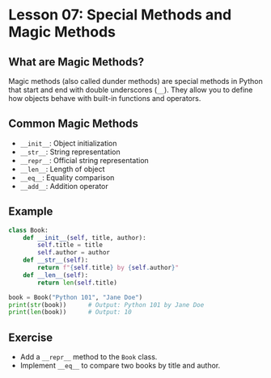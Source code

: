 # Lesson 07: Special Methods and Magic Methods

## What are Magic Methods?
Magic methods (also called dunder methods) are special methods in Python that start and end with double underscores (`__`). They allow you to define how objects behave with built-in functions and operators.

## Common Magic Methods
- `__init__`: Object initialization
- `__str__`: String representation
- `__repr__`: Official string representation
- `__len__`: Length of object
- `__eq__`: Equality comparison
- `__add__`: Addition operator

## Example
```python
class Book:
    def __init__(self, title, author):
        self.title = title
        self.author = author
    def __str__(self):
        return f"{self.title} by {self.author}"
    def __len__(self):
        return len(self.title)

book = Book("Python 101", "Jane Doe")
print(str(book))      # Output: Python 101 by Jane Doe
print(len(book))      # Output: 10
```

## Exercise
- Add a `__repr__` method to the `Book` class.
- Implement `__eq__` to compare two books by title and author.
